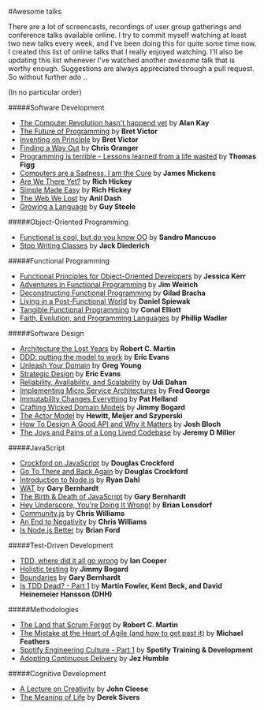#Awesome talks

There are a lot of screencasts, recordings of user group gatherings and conference talks available online. I try to commit myself watching at least two new talks every week, and I've been doing this for quite some time now. I created this list of online talks that I really enjoyed watching. I'll also be updating this list whenever I've watched another *awesome* talk that is worthy enough. Suggestions are always appreciated through a pull request. So without further ado ..

(In no particular order)

#####Software Development
* [The Computer Revolution hasn't happend yet](https://www.youtube.com/watch?v=oKg1hTOQXoY) by **Alan Kay**
* [The Future of Programming](https://vimeo.com/71278954) by **Bret Victor**
* [Inventing on Principle](https://vimeo.com/36579366) by **Bret Victor**
* [Finding a Way Out](http://www.infoq.com/presentations/reimagining-software) by **Chris Granger**
* [Programming is terrible - Lessons learned from a life wasted](https://www.youtube.com/watch?v=csyL9EC0S0c) by **Thomas Figg**
* [Computers are a Sadness, I am the Cure](https://vimeo.com/95066828) by **James Mickens**
* [Are We There Yet?](http://www.infoq.com/presentations/Are-We-There-Yet-Rich-Hickey) by **Rich Hickey**
* [Simple Made Easy](http://www.infoq.com/presentations/Simple-Made-Easy) by **Rich Hickey**
* [The Web We Lost](https://www.youtube.com/watch?v=9KKMnoTTHJk) by **Anil Dash**
* [Growing a Language](https://www.youtube.com/watch?v=_ahvzDzKdB0) by **Guy Steele**

#####Object-Oriented Programming

* [Functional is cool, but do you know OO](http://www.parleys.com/play/51aa0172e4b01033a7e4b67a/) by **Sandro Mancuso**
* [Stop Writing Classes](http://pyvideo.org/video/880/stop-writing-classes) by **Jack Diederich**

#####Functional Programming

* [Functional Principles for Object-Oriented Developers](http://www.youtube.com/watch?v=pMGY9ViIGNU) by **Jessica Kerr**
* [Adventures in Functional Programming](https://vimeo.com/45140590) by **Jim Weirich**
* [Deconstructing Functional Programming](http://www.infoq.com/presentations/functional-pros-cons) by **Gilad Bracha**
* [Living in a Post-Functional World](http://www.infoq.com/presentations/post-functional-scala-clojure-haskell) by **Daniel Spiewak**
* [Tangible Functional Programming](https://www.youtube.com/watch?v=faJ8N0giqzw) by **Conal Elliott**
* [Faith, Evolution, and Programming Languages](https://www.youtube.com/watch?v=8frGknO8rIg) by **Phillip Wadler**

#####Software Design

* [Architecture the Lost Years](http://www.confreaks.com/videos/759-rubymidwest2011-keynote-architecture-the-lost-years) by **Robert C. Martin**
* [DDD: putting the model to work](http://www.infoq.com/presentations/model-to-work-evans) by **Eric Evans**
* [Unleash Your Domain](https://vimeo.com/19428577) by **Greg Young**
* [Strategic Design](http://www.infoq.com/presentations/strategic-design-evans) by **Eric Evans**
* [Reliability, Availability, and Scalability](https://vimeo.com/6222577) by **Udi Dahan**
* [Implementing Micro Service Architectures](https://vimeo.com/79866979) by **Fred George**
* [Immutability Changes Everything](http://vimeo.com/52831373) by **Pat Helland**
* [Crafting Wicked Domain Models](https://vimeo.com/43598193) by **Jimmy Bogard**
* [The Actor Model](http://channel9.msdn.com/Shows/Going+Deep/Hewitt-Meijer-and-Szyperski-The-Actor-Model-everything-you-wanted-to-know-but-were-afraid-to-ask) by **Hewitt, Meijer and Szyperski**
* [How To Design A Good API and Why it Matters](http://www.youtube.com/watch?v=aAb7hSCtvGw) by **Josh Bloch**
* [The Joys and Pains of a Long Lived Codebase](http://www.infoq.com/presentations/Lessons-Learned-Jeremy-Miller) by **Jeremy D Miller**

#####JavaScript

* [Crockford on JavaScript](http://yuiblog.com/crockford/) by **Douglas Crockford**
* [Go To There and Back Again](http://vimeo.com/78893726) by **Douglas Crockford**
* [Introduction to Node.js](http://www.yuiblog.com/blog/2010/05/20/video-dahl/) by **Ryan Dahl**
* [WAT](https://www.destroyallsoftware.com/talks/wat) by **Gary Bernhardt**
* [The Birth & Death of JavaScript](https://www.destroyallsoftware.com/talks/the-birth-and-death-of-javascript) by **Gary Bernhardt**
* [Hey Underscore, You're Doing It Wrong!](http://www.youtube.com/watch?v=m3svKOdZijA) by **Brian Lonsdorf**
* [Community.js](https://www.youtube.com/watch?v=23Yxji-tEfc) by **Chris Williams**
* [An End to Negativity](https://www.youtube.com/watch?v=17rkSdkc5TI) by **Chris Williams**
* [Is Node.js Better](https://www.youtube.com/watch?v=C5fa1LZYodQ) by **Brian Ford**

#####Test-Driven Development

* [TDD, where did it all go wrong](http://vimeo.com/68375232) by **Ian Cooper**
* [Holistic testing](http://vimeo.com/68390508) by **Jimmy Bogard**
* [Boundaries](https://www.destroyallsoftware.com/talks/boundaries) by **Gary Bernhardt**
* [Is TDD Dead? - Part 1](https://www.youtube.com/watch?v=z9quxZsLcfo) by **Martin Fowler, Kent Beck, and David Heinemeier Hansson (DHH)**

#####Methodologies

* [The Land that Scrum Forgot](https://www.youtube.com/watch?v=hG4LH6P8Syk) by **Robert C. Martin**
* [The Mistake at the Heart of Agile (and how to get past it)](http://ndc2011.macsimum.no/mp4/Day1%20Wednesday/Track4%201500-1600.mp4) by **Michael Feathers**
* [Spotify Engineering Culture - Part 1](https://vimeo.com/85490944) by **Spotify Training & Development**
* [Adopting Continuous Delivery](http://vimeo.com/68320415) by **Jez Humble**

#####Cognitive Development
* [A Lecture on Creativity](https://www.youtube.com/watch?v=ijtQP9nwrQA) by **John Cleese**
* [The Meaning of Life](https://www.youtube.com/watch?v=zzcCWEb-tyk) by **Derek Sivers**
